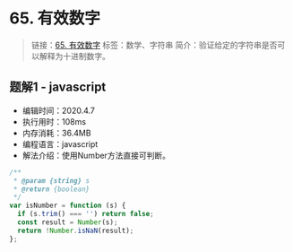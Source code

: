 # 65. 有效数字
> 链接：[65. 有效数字](https://leetcode-cn.com/problems/valid-number/)
> 标签：数学、字符串
> 简介：验证给定的字符串是否可以解释为十进制数字。

## 题解1 - javascript
- 编辑时间：2020.4.7
- 执行用时：108ms
- 内存消耗：36.4MB
- 编程语言：javascript
- 解法介绍：使用Number方法直接可判断。
```javascript
/**
 * @param {string} s
 * @return {boolean}
 */
var isNumber = function (s) {
  if (s.trim() === '') return false;
  const result = Number(s);
  return !Number.isNaN(result);
};
```